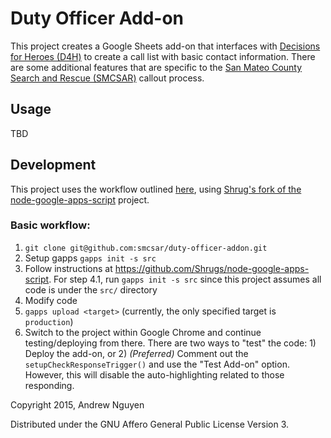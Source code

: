 # Duty Officer Add-on #

This project creates a Google Sheets add-on that interfaces with [Decisions for
Heroes (D4H)](https://help.github.com/articles/using-pull-requests/) to create
a call list with basic contact information.  There are some additional features
that are specific to the [San Mateo County Search and Rescue
(SMCSAR)](http://www.sanmateosar.org) callout process.

## Usage ##

TBD

## Development ##

This project uses the workflow outlined [here](https://github.com/danthareja/node-google-apps-script/pull/15), using [Shrug's fork of the node-google-apps-script](https://github.com/Shrugs/node-google-apps-script) project.

### Basic workflow: ###

1. `git clone git@github.com:smcsar/duty-officer-addon.git`
2. Setup gapps `gapps init -s src`
3. Follow instructions at https://github.com/Shrugs/node-google-apps-script.
   For step 4.1, run `gapps init -s src` since this project assumes all code is
   under the `src/` directory
2. Modify code
3. `gapps upload <target>` (currently, the only specified target is `production`)
4. Switch to the project within Google Chrome and continue testing/deploying
   from there.  There are two ways to "test" the code: 1) Deploy the add-on, or 2)
   *(Preferred)* Comment out the `setupCheckResponseTrigger()` and use the
   "Test Add-on" option.  However, this will disable the auto-highlighting
   related to those responding.

Copyright 2015, Andrew Nguyen

Distributed under the GNU Affero General Public License Version 3.
